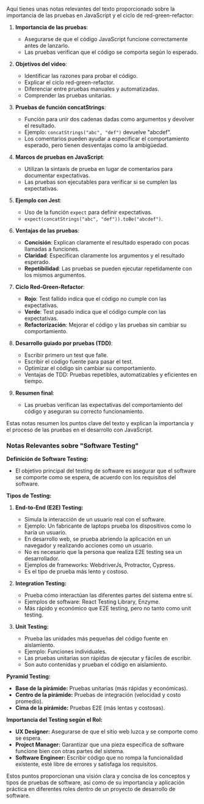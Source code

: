 Aquí tienes unas notas relevantes del texto proporcionado sobre la importancia de las pruebas en JavaScript y el ciclo de red-green-refactor:

1. **Importancia de las pruebas**:
   - Asegurarse de que el código JavaScript funcione correctamente antes de lanzarlo.
   - Las pruebas verifican que el código se comporta según lo esperado.

2. **Objetivos del video**:
   - Identificar las razones para probar el código.
   - Explicar el ciclo red-green-refactor.
   - Diferenciar entre pruebas manuales y automatizadas.
   - Comprender las pruebas unitarias.

3. **Pruebas de función concatStrings**:
   - Función para unir dos cadenas dadas como argumentos y devolver el resultado.
   - Ejemplo: `concatStrings("abc", "def")` devuelve "abcdef".
   - Los comentarios pueden ayudar a especificar el comportamiento esperado, pero tienen desventajas como la ambigüedad.

4. **Marcos de pruebas en JavaScript**:
   - Utilizan la sintaxis de prueba en lugar de comentarios para documentar expectativas.
   - Las pruebas son ejecutables para verificar si se cumplen las expectativas.

5. **Ejemplo con Jest**:
   - Uso de la función `expect` para definir expectativas.
   - `expect(concatStrings("abc", "def")).toBe("abcdef")`.

6. **Ventajas de las pruebas**:
   - **Concisión**: Explican claramente el resultado esperado con pocas llamadas a funciones.
   - **Claridad**: Especifican claramente los argumentos y el resultado esperado.
   - **Repetibilidad**: Las pruebas se pueden ejecutar repetidamente con los mismos argumentos.

7. **Ciclo Red-Green-Refactor**:
   - **Rojo**: Test fallido indica que el código no cumple con las expectativas.
   - **Verde**: Test pasado indica que el código cumple con las expectativas.
   - **Refactorización**: Mejorar el código y las pruebas sin cambiar su comportamiento.

8. **Desarrollo guiado por pruebas (TDD)**:
   - Escribir primero un test que falle.
   - Escribir el código fuente para pasar el test.
   - Optimizar el código sin cambiar su comportamiento.
   - Ventajas de TDD: Pruebas repetibles, automatizables y eficientes en tiempo.

9. **Resumen final**:
   - Las pruebas verifican las expectativas del comportamiento del código y aseguran su correcto funcionamiento.

Estas notas resumen los puntos clave del texto y explican la importancia y el proceso de las pruebas en el desarrollo con JavaScript.

### Notas Relevantes sobre "Software Testing"

**Definición de Software Testing:**
- El objetivo principal del testing de software es asegurar que el software se comporte como se espera, de acuerdo con los requisitos del software.

**Tipos de Testing:**
1. **End-to-End (E2E) Testing:**
   - Simula la interacción de un usuario real con el software.
   - Ejemplo: Un fabricante de laptops prueba los dispositivos como lo haría un usuario.
   - En desarrollo web, se prueba abriendo la aplicación en un navegador y realizando acciones como un usuario.
   - No es necesario que la persona que realiza E2E testing sea un desarrollador.
   - Ejemplos de frameworks: WebdriverJs, Protractor, Cypress.
   - Es el tipo de prueba más lento y costoso.

2. **Integration Testing:**
   - Prueba cómo interactúan las diferentes partes del sistema entre sí.
   - Ejemplos de software: React Testing Library, Enzyme.
   - Más rápido y económico que E2E testing, pero no tanto como unit testing.

3. **Unit Testing:**
   - Prueba las unidades más pequeñas del código fuente en aislamiento.
   - Ejemplo: Funciones individuales.
   - Las pruebas unitarias son rápidas de ejecutar y fáciles de escribir.
   - Son auto contenidas y prueban el código en aislamiento.

**Pyramid Testing:**
- **Base de la pirámide:** Pruebas unitarias (más rápidas y económicas).
- **Centro de la pirámide:** Pruebas de integración (velocidad y costo promedio).
- **Cima de la pirámide:** Pruebas E2E (más lentas y costosas).

**Importancia del Testing según el Rol:**
- **UX Designer:** Asegurarse de que el sitio web luzca y se comporte como se espera.
- **Project Manager:** Garantizar que una pieza específica de software funcione bien con otras partes del sistema.
- **Software Engineer:** Escribir código que no rompa la funcionalidad existente, esté libre de errores y satisfaga los requisitos.

Estos puntos proporcionan una visión clara y concisa de los conceptos y tipos de pruebas de software, así como de su importancia y aplicación práctica en diferentes roles dentro de un proyecto de desarrollo de software.